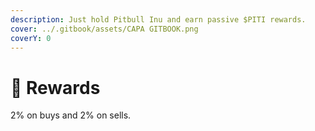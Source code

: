 ```yaml
---
description: Just hold Pitbull Inu and earn passive $PITI rewards.
cover: ../.gitbook/assets/CAPA GITBOOK.png
coverY: 0
---
```


# 🧸 Rewards

2% on buys and 2% on sells.
